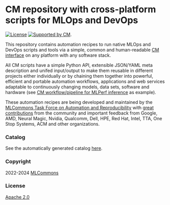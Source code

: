 # CM repository with cross-platform scripts for MLOps and DevOps

[![License](https://img.shields.io/badge/License-Apache%202.0-green)](https://github.com/mlcommons/ck/tree/master/cm)
[![Supported by CM](https://img.shields.io/badge/Supported_by-MLCommons%20CM-blue)](https://github.com/mlcommons/ck).

This repository contains automation recipes to run native MLOps and DevOps scripts and tools via a simple, common and human-readable
[CM interface](https://github.com/mlcommons/ck) on any platform with any software stack.

All СM scripts have a simple Python API, extensible JSON/YAML meta description
and unifed input/output to make them reusable in different projects either individually 
or by chaining them together into powerful, efficient and portable automation workflows, 
applications and web services adaptable to continuously changing models, data sets, software and hardware
(see [CM workflow/pipeline for MLPerf inference](script/app-mlperf-inference/_cm.yaml) as example).

These automation recipes are being developed and maintained by the [MLCommons Task Force on Automation and Reproducibility](../docs/taskforce.md)
with [great contributions](../CONTRIBUTING.md) from the community and important feedback from Google, AMD, Neural Magic, Nvidia, Qualcomm, Dell, HPE, 
Red Hat, Intel, TTA, One Stop Systems, ACM and other organizations.

### Catalog

See the automatically generated catalog [here](https://github.com/mlcommons/ck/blob/master/docs/list_of_scripts.md).

### Copyright

2022-2024 [MLCommons](https://mlcommons.org)

### License

[Apache 2.0](LICENSE.md)
